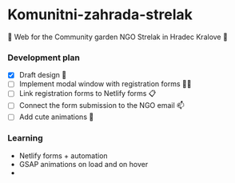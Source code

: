# Komunitni-zahrada-strelak

🌱 Web for the Community garden NGO Strelak in Hradec Kralove 🌱

### Development plan

- [x] Draft design 🎨
- [ ] Implement modal window with registration forms 👩‍🌾
- [ ] Link registration forms to Netlify forms 📋
- [ ] Connect the form submission to the NGO email 📫
- [ ] Add cute animations 🌳

### Learning

- Netlify forms + automation
- GSAP animations on load and on hover
- 
